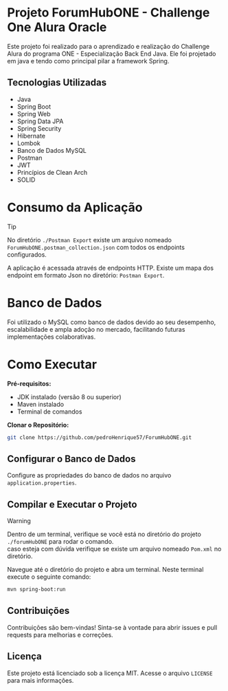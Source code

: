 # Projeto ForumHubONE - Challenge One Alura Oracle

Este projeto foi realizado para o aprendizado e realização do Challenge Alura do programa ONE - Especialização Back End Java.
Ele foi projetado em java e tendo como principal pilar a framework Spring.

## Tecnologias Utilizadas

- Java
- Spring Boot
- Spring Web
- Spring Data JPA
- Spring Security
- Hibernate
- Lombok
- Banco de Dados MySQL
- Postman
- JWT
- Princípios de Clean Arch
- SOLID


# Consumo da Aplicação

> [!TIP]
> No diretório `./Postman Export` existe um arquivo nomeado `ForumHubONE.postman_collection.json` com todos os endpoints configurados.

A aplicação é acessada através de endpoints HTTP. Existe um mapa dos endpoint em formato Json no diretório: `Postman Export`.

# Banco de Dados

Foi utilizado o MySQL como banco de dados devido ao seu desempenho, escalabilidade e ampla adoção no mercado, facilitando futuras implementações colaborativas.

# Como Executar

**Pré-requisitos:**

- JDK instalado (versão 8 ou superior)
- Maven instalado
- Terminal de comandos

**Clonar o Repositório:**

```sh
git clone https://github.com/pedroHenrique57/ForumHubONE.git
```

## Configurar o Banco de Dados

Configure as propriedades do banco de dados no arquivo `application.properties`.

## Compilar e Executar o Projeto

> [!WARNING]
> Dentro de um terminal, verifique se você está no diretório do projeto `./forumHubONE` para rodar o comando.  
> caso esteja com dúvida verifique se existe um arquivo nomeado `Pom.xml` no diretório.

Navegue até o diretório do projeto e abra um terminal. Neste terminal execute o seguinte comando:

```sh
mvn spring-boot:run
```

## Contribuições

Contribuições são bem-vindas! Sinta-se à vontade para abrir issues e pull requests para melhorias e correções.

## Licença

Este projeto está licenciado sob a licença MIT. Acesse o arquivo `LICENSE` para mais informações.
